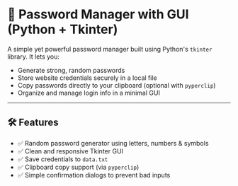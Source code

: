# 🔐 Password Manager with GUI (Python + Tkinter)

A simple yet powerful password manager built using Python's `tkinter` library. It lets you:
- Generate strong, random passwords
- Store website credentials securely in a local file
- Copy passwords directly to your clipboard (optional with `pyperclip`)
- Organize and manage login info in a minimal GUI

---

## 🛠 Features

- ✅ Random password generator using letters, numbers & symbols
- ✅ Clean and responsive Tkinter GUI
- ✅ Save credentials to `data.txt`
- ✅ Clipboard copy support (via `pyperclip`)
- ✅ Simple confirmation dialogs to prevent bad inputs
